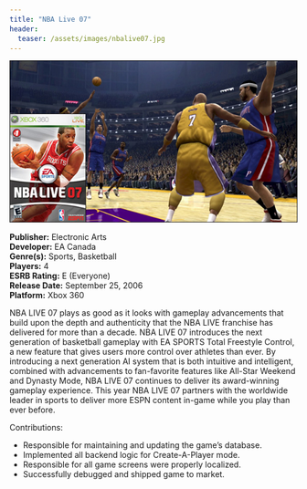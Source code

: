 ```yaml
---
title: "NBA Live 07"
header:
  teaser: /assets/images/nbalive07.jpg
---
```


![NBA Live 07](/assets/images/nbalive07.jpg)

**Publisher:** Electronic Arts  
**Developer:** EA Canada  
**Genre(s):** Sports, Basketball  
**Players:** 4  
**ESRB Rating:** E (Everyone)  
**Release Date:** September 25, 2006  
**Platform:** Xbox 360  

NBA LIVE 07 plays as good as it looks with gameplay advancements that build upon the depth and authenticity that the NBA LIVE franchise has delivered for more than a decade. NBA LIVE 07 introduces the next generation of basketball gameplay with EA SPORTS Total Freestyle Control, a new feature that gives users more control over athletes than ever. By introducing a next generation AI system that is both intuitive and intelligent, combined with advancements to fan-favorite features like All-Star Weekend and Dynasty Mode, NBA LIVE 07 continues to deliver its award-winning gameplay experience. This year NBA LIVE 07 partners with the worldwide leader in sports to deliver more ESPN content in-game while you play than ever before.

Contributions:

- Responsible for maintaining and updating the game’s database.
- Implemented all backend logic for Create-A-Player mode.
- Responsible for all game screens were properly localized.
- Successfully debugged and shipped game to market.
